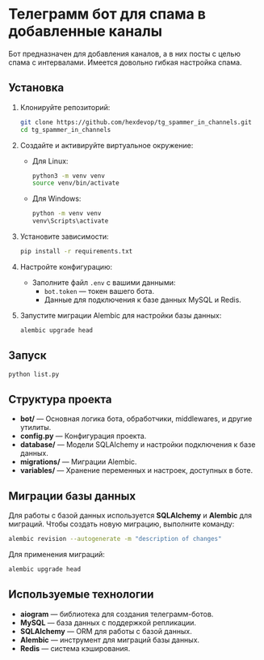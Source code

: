 # Телеграмм бот для спама в добавленные каналы

Бот предназначен для добавления каналов, а в них посты с целью спама с интервалами. Имеется довольно гибкая настройка спама.

## Установка

1. Клонируйте репозиторий:

   ```bash
   git clone https://github.com/hexdevop/tg_spammer_in_channels.git
   cd tg_spammer_in_channels
   ```

2. Создайте и активируйте виртуальное окружение:
   - Для Linux:
      ```bash
      python3 -m venv venv
      source venv/bin/activate
      ```
   - Для Windows:
     ```bash
     python -m venv venv
     venv\Scripts\activate
     ```

3. Установите зависимости:

   ```bash
   pip install -r requirements.txt
   ```

4. Настройте конфигурацию:
   - Заполните файл `.env` с вашими данными:
     - `bot.token` — токен вашего бота.
     - Данные для подключения к базе данных MySQL и Redis.

5. Запустите миграции Alembic для настройки базы данных:

   ```bash
   alembic upgrade head
   ```

## Запуск


```bash
python list.py
```

## Структура проекта

- **bot/** — Основная логика бота, обработчики, middlewares, и другие утилиты.
- **config.py** — Конфигурация проекта.
- **database/** — Модели SQLAlchemy и настройки подключения к базе данных.
- **migrations/** — Миграции Alembic.
- **variables/** — Хранение переменных и настроек, доступных в боте.

## Миграции базы данных

Для работы с базой данных используется **SQLAlchemy** и **Alembic** для миграций. Чтобы создать новую миграцию, выполните команду:

```bash
alembic revision --autogenerate -m "description of changes"
```

Для применения миграций:

```bash
alembic upgrade head
```

## Используемые технологии

- **aiogram** — библиотека для создания телеграмм-ботов.
- **MySQL** — база данных с поддержкой репликации.
- **SQLAlchemy** — ORM для работы с базой данных.
- **Alembic** — инструмент для миграций базы данных.
- **Redis** — система кэширования.

